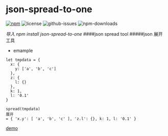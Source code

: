 # json-spread-to-one

[![npm](https://img.shields.io/npm/v/emiter-js.svg)](https://www.npmjs.com/package/json-spread-to-one) ![license](https://img.shields.io/npm/l/json-spread-to-one.svg) ![github-issues](https://img.shields.io/github/issues/aoran997/json-spread-to-one.svg) ![npm-downloads](https://img.shields.io/npm/dt/json-spread-to-one.svg)


*导入 npm install json-spread-to-one*
####json spread tool
#####json 展开工具

*  emample
```
let tmpdata = {
  x: {
    y: ['a', 'b', 'c']
  },
  z: {
    l: {}
  },
  k: 1,
  l: '0.1'
}

spread(tmpdata)
展开
= { 'x.y': [ 'a', 'b', 'c' ], 'z.l': {}, k: 1, l: '0.1' }
```

[demo](https://github.com/aoran997/json-spread-to-one/blob/master/test/index.js)